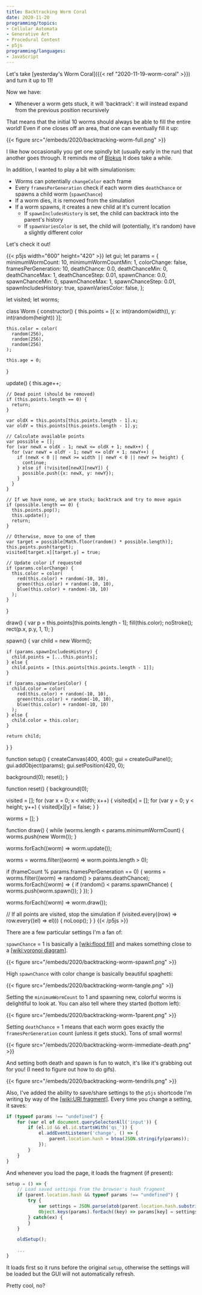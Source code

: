 ```yaml
---
title: Backtracking Worm Coral
date: 2020-11-20
programming/topics:
- Cellular Automata
- Generative Art
- Procedural Content
- p5js
programming/languages:
- JavaScript
---
```

Let's take [yesterday's Worm Coral]({{< ref "2020-11-19-worm-coral" >}}) and turn it up to 11!

Now we have:

* Whenever a worm gets stuck, it will 'backtrack': it will instead expand from the previous position recursively 

That means that the initial 10 worms should always be able to fill the entire world! Even if one closes off an area, that one can eventually fill it up:

{{< figure src="/embeds/2020/backtracking-worm-full.png" >}}

I like how occasionally you get one spindly bit (usually early in the run) that another goes through. It reminds me of [Blokus](https://boardgamegeek.com/boardgame/2453/blokus) It does take a while.

In addition, I wanted to play a bit with simulationism:

* Worms can potentially `changeColor` each frame
* Every `framesPerGeneration` check if each worm dies `deathChance` or spawns a child worm (`spawnChance`)
* If a worm dies, it is removed from the simulation
* If a worm spawns, it creates a new child at it's current location
  * If `spawnIncludesHistory` is set, the child can backtrack into the parent's history
  * If `spawnVariesColor` is set, the child will (potentially, it's random) have a slightly different color

Let's check it out!

<!--more-->

{{< p5js width="600" height="420" >}}
let gui;
let params = {
  minimumWormCount: 10,
  minimumWormCountMin: 1,
  colorChange: false,
  framesPerGeneration: 10,
  deathChance: 0.0,
  deathChanceMin: 0,
  deathChanceMax: 1,
  deathChanceStep: 0.01,
  spawnChance: 0.0,
  spawnChanceMin: 0,
  spawnChanceMax: 1,
  spawnChanceStep: 0.01,
  spawnIncludesHistory: true,
  spawnVariesColor: false,
};

let visited;
let worms;

class Worm {
  constructor() {
    this.points = [{
      x: int(random(width)),
      y: int(random(height))
    }];

    this.color = color(
      random(256),
      random(256),
      random(256)
    );
    
    this.age = 0;
  }

  update() {
    this.age++;
    
    // Dead point (should be removed)
    if (this.points.length == 0) {
      return;
    }
    
    var oldX = this.points[this.points.length - 1].x;
    var oldY = this.points[this.points.length - 1].y;
    
    // Calculate available points
    var possible = [];
    for (var newX = oldX - 1; newX <= oldX + 1; newX++) {
      for (var newY = oldY - 1; newY <= oldY + 1; newY++) {
        if (newX < 0 || newX >= width || newY < 0 || newY >= height) {
          continue;
        } else if (!visited[newX][newY]) {
          possible.push({x: newX, y: newY});
        }
      }
    }
    
    // If we have none, we are stuck; backtrack and try to move again
    if (possible.length == 0) {
      this.points.pop();
      this.update();
      return;
    }
    
    // Otherwise, move to one of them
    var target = possible[Math.floor(random() * possible.length)];
    this.points.push(target);
    visited[target.x][target.y] = true;
    
    // Update color if requested
    if (params.colorChange) {
      this.color = color(
        red(this.color) + random(-10, 10),
        green(this.color) + random(-10, 10),
        blue(this.color) + random(-10, 10)
      );
    }
  }

  draw() {
    var p = this.points[this.points.length - 1];
    fill(this.color);
    noStroke();
    rect(p.x, p.y, 1, 1);
  }
  
  spawn() {
    var child = new Worm();

    if (params.spawnIncludesHistory) {
      child.points = [...this.points];
    } else {
      child.points = [this.points[this.points.length - 1]];
    }

    if (params.spawnVariesColor) {
      child.color = color(
        red(this.color) + random(-10, 10),
        green(this.color) + random(-10, 10),
        blue(this.color) + random(-10, 10)
      );
    } else {
      child.color = this.color; 
    }
    
    return child;
  }
}

function setup() {
  createCanvas(400, 400);
  gui = createGuiPanel();
  gui.addObject(params);
  gui.setPosition(420, 0);

  background(0);
  reset();
}

function reset() {
  background(0); 

  visited = [];
  for (var x = 0; x < width; x++) {
    visited[x] = [];
    for (var y = 0; y < height; y++) {
      visited[x][y] = false;
    }
  }

  worms = [];
}

function draw() {
  while (worms.length < params.minimumWormCount) {
    worms.push(new Worm());
  }
  
  worms.forEach((worm) => worm.update());
  
  worms = worms.filter((worm) => worm.points.length > 0);
  
  if (frameCount % params.framesPerGeneration == 0) {
    worms = worms.filter((worm) => random() > params.deathChance);
    worms.forEach((worm) => {
      if (random() < params.spawnChance) {
        worms.push(worm.spawn());
      }
    });
  }
  
  worms.forEach((worm) => worm.draw());  
  
  // If all points are visited, stop the simulation
  if (visited.every((row) => row.every((el) => el))) {
    noLoop();
  }
}
{{< /p5js >}}

There are a few particular settings I'm a fan of:

`spawnChance` = 1 is basically a [[wiki:flood fill]]() and makes something close to a [[wiki:voronoi diagram]](). 

{{< figure src="/embeds/2020/backtracking-worm-spawn1.png" >}}

High `spawnChance` with color change is basically beautiful spaghetti:

{{< figure src="/embeds/2020/backtracking-worm-tangle.png" >}}

Setting the `minimumWormCount` to 1 and spawning new, colorful worms is delightlful to look at. You can also tell where they started (bottom left):

{{< figure src="/embeds/2020/backtracking-worm-1parent.png" >}}

Setting `deathChance` = 1 means that each worm goes exactly the `framesPerGeneration` count (unless it gets stuck). Tons of small worms! 

{{< figure src="/embeds/2020/backtracking-worm-immediate-death.png" >}}

And setting both death and spawn is fun to watch, it's like it's grabbing out for you! (I need to figure out how to do gifs). 

{{< figure src="/embeds/2020/backtracking-worm-tendrils.png" >}}

Also, I've added the ability to save/share settings to the `p5js` shortcode I'm writing by way of the [[wiki:URI fragment]](). Every time you change a setting, it saves:

```javascript
if (typeof params !== "undefined") {
    for (var el of document.querySelectorAll('input')) {
        if (el.id && el.id.startsWith('qs_')) {
            el.addEventListener('change', () => {
                parent.location.hash = btoa(JSON.stringify(params));
            });
        }
    }
}
```

And whenever you load the page, it loads the fragment (if present):

```javascript
setup = () => {
    // Load saved settings from the browser's hash fragment
    if (parent.location.hash && typeof params !== "undefined") {
        try {
            var settings = JSON.parse(atob(parent.location.hash.substring(1)));
            Object.keys(params).forEach((key) => params[key] = settings[key] || params[key]);
        } catch(ex) {
        }
    }

    oldSetup();

    ...
}
```

It loads first so it runs before the original `setup`, otherwise the settings will be loaded but the GUI will not automatically refresh. 

Pretty cool, no? 
